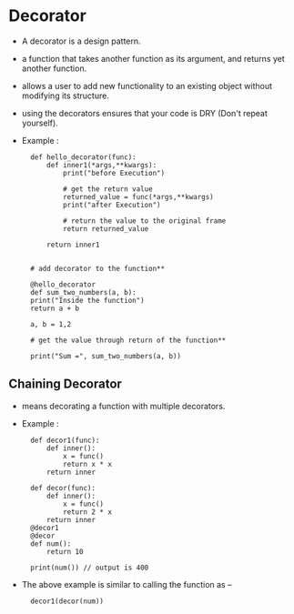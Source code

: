 # **Decorator**
- A decorator is a design pattern.
- a function that takes another function as its argument, and returns yet another function. 
- allows a user to add new functionality to an existing object without modifying its structure.
- using the decorators ensures that your code is DRY (Don't repeat yourself).
- Example : 

        def hello_decorator(func):
            def inner1(*args,**kwargs):
                print("before Execution")

                # get the return value 
                returned_value = func(*args,**kwargs)
                print("after Execution")

                # return the value to the original frame
                return returned_value
         
            return inner1
 
 
        # add decorator to the function**

        @hello_decorator
        def sum_two_numbers(a, b):
        print("Inside the function")
        return a + b
 
        a, b = 1,2
 
        # get the value through return of the function**

        print("Sum =", sum_two_numbers(a, b))

## **Chaining Decorator**
- means decorating a function with multiple decorators.
- Example : 

        def decor1(func):
            def inner():
                x = func()
                return x * x
            return inner
        
        def decor(func):
            def inner():
                x = func()
                return 2 * x
            return inner
        @decor1
        @decor
        def num():
            return 10
        
        print(num()) // output is 400

- The above example is similar to calling the function as –

        decor1(decor(num))
